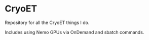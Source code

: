 # CryoET
Repository for all the CryoET things I do. 

Includes using Nemo GPUs via OnDemand and sbatch commands.


